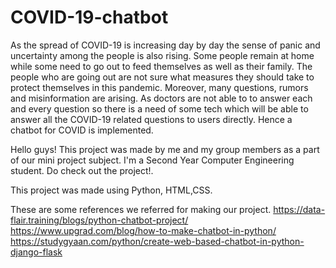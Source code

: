 # COVID-19-chatbot
As the spread of COVID-19 is increasing day by day the sense of panic and uncertainty among the people is also rising. Some people remain at home while some need to go out
to feed themselves as well as their family. The people who are going out are not sure what measures they should take to protect themselves in this pandemic. Moreover, many questions, rumors and misinformation are arising. As doctors are not able to 
to answer each and every question so there is a need of some tech which will be able to answer all the COVID-19 related questions to users directly. Hence a chatbot for COVID is implemented.

Hello guys! This project was made by me and my group members as a part of our mini project subject. I'm a Second Year Computer Engineering student.
Do check out the project!.

This project was made using Python, HTML,CSS.

These are some references we referred for making our project.
https://data-flair.training/blogs/python-chatbot-project/
https://www.upgrad.com/blog/how-to-make-chatbot-in-python/
https://studygyaan.com/python/create-web-based-chatbot-in-python-django-flask
